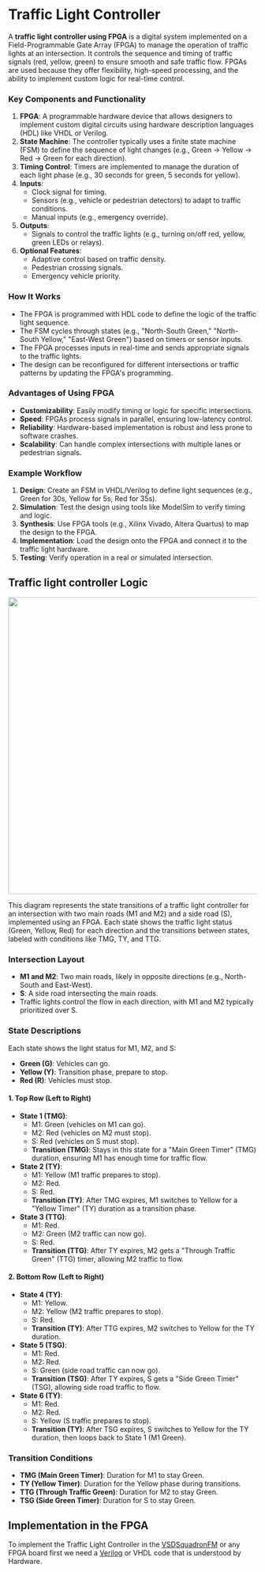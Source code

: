 # Traffic Light Controller
A **traffic light controller using FPGA** is a digital system implemented on a Field-Programmable Gate Array (FPGA) to manage the operation of traffic lights at an intersection. It controls the sequence and timing of traffic signals (red, yellow, green) to ensure smooth and safe traffic flow. FPGAs are used because they offer flexibility, high-speed processing, and the ability to implement custom logic for real-time control.

### Key Components and Functionality
1. **FPGA**: A programmable hardware device that allows designers to implement custom digital circuits using hardware description languages (HDL) like VHDL or Verilog.
2. **State Machine**: The controller typically uses a finite state machine (FSM) to define the sequence of light changes (e.g., Green → Yellow → Red → Green for each direction).
3. **Timing Control**: Timers are implemented to manage the duration of each light phase (e.g., 30 seconds for green, 5 seconds for yellow).
4. **Inputs**:
   - Clock signal for timing.
   - Sensors (e.g., vehicle or pedestrian detectors) to adapt to traffic conditions.
   - Manual inputs (e.g., emergency override).
5. **Outputs**:
   - Signals to control the traffic lights (e.g., turning on/off red, yellow, green LEDs or relays).
6. **Optional Features**:
   - Adaptive control based on traffic density.
   - Pedestrian crossing signals.
   - Emergency vehicle priority.

### How It Works
- The FPGA is programmed with HDL code to define the logic of the traffic light sequence.
- The FSM cycles through states (e.g., "North-South Green," "North-South Yellow," "East-West Green") based on timers or sensor inputs.
- The FPGA processes inputs in real-time and sends appropriate signals to the traffic lights.
- The design can be reconfigured for different intersections or traffic patterns by updating the FPGA's programming.

### Advantages of Using FPGA
- **Customizability**: Easily modify timing or logic for specific intersections.
- **Speed**: FPGAs process signals in parallel, ensuring low-latency control.
- **Reliability**: Hardware-based implementation is robust and less prone to software crashes.
- **Scalability**: Can handle complex intersections with multiple lanes or pedestrian signals.

### Example Workflow
1. **Design**: Create an FSM in VHDL/Verilog to define light sequences (e.g., Green for 30s, Yellow for 5s, Red for 35s).
2. **Simulation**: Test the design using tools like ModelSim to verify timing and logic.
3. **Synthesis**: Use FPGA tools (e.g., Xilinx Vivado, Altera Quartus) to map the design to the FPGA.
4. **Implementation**: Load the design onto the FPGA and connect it to the traffic light hardware.
5. **Testing**: Verify operation in a real or simulated intersection.

## Traffic light controller Logic

<img src="https://github.com/user-attachments/assets/f698f643-a4a2-4a96-9849-6565bd3b7920" width="600" />







This diagram represents the state transitions of a traffic light controller for an intersection with two main roads (M1 and M2) and a side road (S), implemented using an FPGA. Each state shows the traffic light status (Green, Yellow, Red) for each direction and the transitions between states, labeled with conditions like TMG, TY, and TTG. 

### Intersection Layout
- **M1 and M2**: Two main roads, likely in opposite directions (e.g., North-South and East-West).
- **S**: A side road intersecting the main roads.
- Traffic lights control the flow in each direction, with M1 and M2 typically prioritized over S.

### State Descriptions
Each state shows the light status for M1, M2, and S:
- **Green (G)**: Vehicles can go.
- **Yellow (Y)**: Transition phase, prepare to stop.
- **Red (R)**: Vehicles must stop.

#### 1. **Top Row (Left to Right)**
- **State 1 (TMG)**: 
  - M1: Green (vehicles on M1 can go).
  - M2: Red (vehicles on M2 must stop).
  - S: Red (vehicles on S must stop).
  - **Transition (TMG)**: Stays in this state for a "Main Green Timer" (TMG) duration, ensuring M1 has enough time for traffic flow.
- **State 2 (TY)**:
  - M1: Yellow (M1 traffic prepares to stop).
  - M2: Red.
  - S: Red.
  - **Transition (TY)**: After TMG expires, M1 switches to Yellow for a "Yellow Timer" (TY) duration as a transition phase.
- **State 3 (TTG)**:
  - M1: Red.
  - M2: Green (M2 traffic can now go).
  - S: Red.
  - **Transition (TTG)**: After TY expires, M2 gets a "Through Traffic Green" (TTG) timer, allowing M2 traffic to flow.

#### 2. **Bottom Row (Left to Right)**
- **State 4 (TY)**:
  - M1: Yellow.
  - M2: Yellow (M2 traffic prepares to stop).
  - S: Red.
  - **Transition (TY)**: After TTG expires, M2 switches to Yellow for the TY duration.
- **State 5 (TSG)**:
  - M1: Red.
  - M2: Red.
  - S: Green (side road traffic can now go).
  - **Transition (TSG)**: After TY expires, S gets a "Side Green Timer" (TSG), allowing side road traffic to flow.
- **State 6 (TY)**:
  - M1: Red.
  - M2: Red.
  - S: Yellow (S traffic prepares to stop).
  - **Transition (TY)**: After TSG expires, S switches to Yellow for the TY duration, then loops back to State 1 (M1 Green).

### Transition Conditions
- **TMG (Main Green Timer)**: Duration for M1 to stay Green.
- **TY (Yellow Timer)**: Duration for the Yellow phase during transitions.
- **TTG (Through Traffic Green)**: Duration for M2 to stay Green.
- **TSG (Side Green Timer)**: Duration for S to stay Green.


## Implementation in the FPGA

To implement the Traffic Light Controller in the [VSDSquadronFM](https://www.vlsisystemdesign.com/vsdsquadronfm/) or any FPGA board first we need a [Verilog](https://github.com/Ahtesham18112011/Traffic_controller_VSDSquadronFM/blob/main/traffic_controller.v) or VHDL code that is understood by Hardware.














